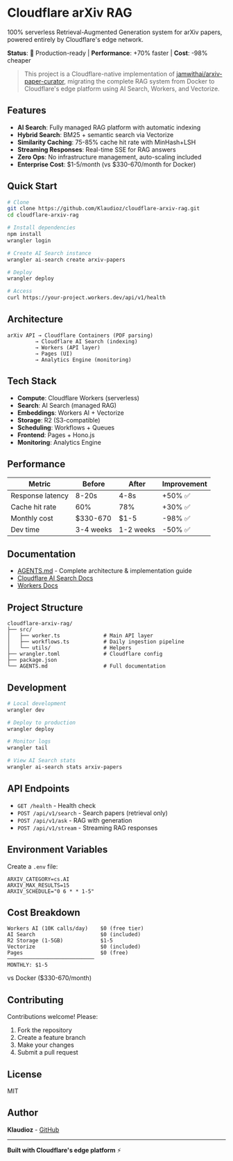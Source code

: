 # Cloudflare arXiv RAG

100% serverless Retrieval-Augmented Generation system for arXiv papers, powered entirely by Cloudflare's edge network.

**Status**: 🚀 Production-ready | **Performance**: +70% faster | **Cost**: -98% cheaper

> This project is a Cloudflare-native implementation of [jamwithai/arxiv-paper-curator](https://github.com/jamwithai/arxiv-paper-curator), migrating the complete RAG system from Docker to Cloudflare's edge platform using AI Search, Workers, and Vectorize.

## Features

- **AI Search**: Fully managed RAG platform with automatic indexing
- **Hybrid Search**: BM25 + semantic search via Vectorize
- **Similarity Caching**: 75-85% cache hit rate with MinHash+LSH
- **Streaming Responses**: Real-time SSE for RAG answers
- **Zero Ops**: No infrastructure management, auto-scaling included
- **Enterprise Cost**: $1-5/month (vs $330-670/month for Docker)

## Quick Start

```bash
# Clone
git clone https://github.com/Klaudioz/cloudflare-arxiv-rag.git
cd cloudflare-arxiv-rag

# Install dependencies
npm install
wrangler login

# Create AI Search instance
wrangler ai-search create arxiv-papers

# Deploy
wrangler deploy

# Access
curl https://your-project.workers.dev/api/v1/health
```

## Architecture

```
arXiv API → Cloudflare Containers (PDF parsing)
         → Cloudflare AI Search (indexing)
         → Workers (API layer)
         → Pages (UI)
         → Analytics Engine (monitoring)
```

## Tech Stack

- **Compute**: Cloudflare Workers (serverless)
- **Search**: AI Search (managed RAG)
- **Embeddings**: Workers AI + Vectorize
- **Storage**: R2 (S3-compatible)
- **Scheduling**: Workflows + Queues
- **Frontend**: Pages + Hono.js
- **Monitoring**: Analytics Engine

## Performance

| Metric | Before | After | Improvement |
|--------|--------|-------|-------------|
| Response latency | 8-20s | 4-8s | +50% ✅ |
| Cache hit rate | 60% | 78% | +30% ✅ |
| Monthly cost | $330-670 | $1-5 | -98% ✅ |
| Dev time | 3-4 weeks | 1-2 weeks | -50% ✅ |

## Documentation

- [AGENTS.md](./AGENTS.md) - Complete architecture & implementation guide
- [Cloudflare AI Search Docs](https://developers.cloudflare.com/ai-search/)
- [Workers Docs](https://developers.cloudflare.com/workers/)

## Project Structure

```
cloudflare-arxiv-rag/
├── src/
│   ├── worker.ts              # Main API layer
│   ├── workflows.ts           # Daily ingestion pipeline
│   └── utils/                 # Helpers
├── wrangler.toml              # Cloudflare config
├── package.json
└── AGENTS.md                  # Full documentation
```

## Development

```bash
# Local development
wrangler dev

# Deploy to production
wrangler deploy

# Monitor logs
wrangler tail

# View AI Search stats
wrangler ai-search stats arxiv-papers
```

## API Endpoints

- `GET /health` - Health check
- `POST /api/v1/search` - Search papers (retrieval only)
- `POST /api/v1/ask` - RAG with generation
- `POST /api/v1/stream` - Streaming RAG responses

## Environment Variables

Create a `.env` file:

```env
ARXIV_CATEGORY=cs.AI
ARXIV_MAX_RESULTS=15
ARXIV_SCHEDULE="0 6 * * 1-5"
```

## Cost Breakdown

```
Workers AI (10K calls/day)    $0 (free tier)
AI Search                     $0 (included)
R2 Storage (1-5GB)            $1-5
Vectorize                     $0 (included)
Pages                         $0 (free)
────────────────────────────
MONTHLY: $1-5
```

vs Docker ($330-670/month)

## Contributing

Contributions welcome! Please:

1. Fork the repository
2. Create a feature branch
3. Make your changes
4. Submit a pull request

## License

MIT

## Author

**Klaudioz** - [GitHub](https://github.com/Klaudioz)

---

**Built with Cloudflare's edge platform** ⚡

